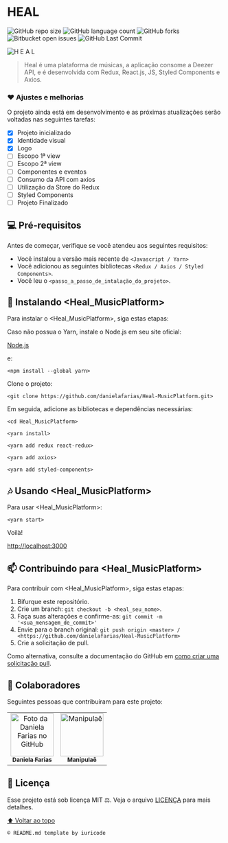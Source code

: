 # HEAL

![GitHub repo size](https://img.shields.io/github/repo-size/danielafarias/Heal-MusicPlatform?style=for-the-badge)
![GitHub language count](https://img.shields.io/github/languages/count/danielafarias/Heal-MusicPlatform?style=for-the-badge)
![GitHub forks](https://img.shields.io/chocolatey/dt/Heal-MusicPlatform?style=for-the-badge)
![Bitbucket open issues](https://img.shields.io/bitbucket/issues/danielafarias/Heal-MusicPlatform?style=for-the-badge)
![GitHub Last Commit](https://img.shields.io/github/last-commit/danielafarias/Heal-MusicPlatform?style=for-the-badge)

![H E A L](https://user-images.githubusercontent.com/79869120/129820693-405dbbe2-c782-4369-9b41-406c492c8eb8.gif)

> Heal é uma plataforma de músicas, a aplicação consome a Deezer API, e é desenvolvida com Redux, React.js, JS, Styled Components e Axios.

### ❤️ Ajustes e melhorias

O projeto ainda está em desenvolvimento e as próximas atualizações serão voltadas nas seguintes tarefas:

- [x] Projeto inicializado
- [x] Identidade visual
- [x] Logo
- [ ] Escopo 1ª view
- [ ] Escopo 2ª view
- [ ] Componentes e eventos
- [ ] Consumo da API com axios
- [ ] Utilização da Store do Redux
- [ ] Styled Components
- [ ] Projeto Finalizado

## 💻 Pré-requisitos

Antes de começar, verifique se você atendeu aos seguintes requisitos:

* Você instalou a versão mais recente de `<Javascript / Yarn>`
* Você adicionou as seguintes bibliotecas  `<Redux / Axios / Styled Components>`.
* Você leu o `<passo_a_passo_de_intalação_do_projeto>`.

## 🚀 Instalando <Heal_MusicPlatform>

Para instalar o <Heal_MusicPlatform>, siga estas etapas:

Caso não possua o Yarn, instale o Node.js em seu site oficial:

[Node.js](https://nodejs.org/en/download/)

e:

```
<npm install --global yarn>
```

Clone o projeto:
```
<git clone https://github.com/danielafarias/Heal-MusicPlatform.git>
```

Em seguida, adicione as bibliotecas e dependências necessárias:
```
<cd Heal_MusicPlatform>
```
```
<yarn install>
```
```
<yarn add redux react-redux>
```
```
<yarn add axios>
```
```
<yarn add styled-components>
```

## 🎶 Usando <Heal_MusicPlatform>

Para usar <Heal_MusicPlatform>:

```
<yarn start>
```

Voilà!

[http://localhost:3000](http://localhost:3000)


## 📫 Contribuindo para <Heal_MusicPlatform>

Para contribuir com <Heal_MusicPlatform>, siga estas etapas:

1. Bifurque este repositório.
2. Crie um branch: `git checkout -b <heal_seu_nome>`.
3. Faça suas alterações e confirme-as: `git commit -m '<sua_mensagem_de_commit>'`
4. Envie para o branch original: `git push origin <master> / <https://github.com/danielafarias/Heal-MusicPlatform>`
5. Crie a solicitação de pull.

Como alternativa, consulte a documentação do GitHub em [como criar uma solicitação pull](https://help.github.com/en/github/collaborating-with-issues-and-pull-requests/creating-a-pull-request).

## 🤝 Colaboradores

Seguintes pessoas que contribuíram para este projeto:

<table>
  <tr>
    <td align="center">
      <a href="#">
        <img src="https://avatars.githubusercontent.com/u/79869120?v=4" width="100px;" alt="Foto da Daniela Farias no GitHub"/><br>
        <sub>
          <b>Daniela Farias</b>
        </sub>
      </a>
    </td>
    <td align="center">
      <a href="#">
        <img src="https://pbs.twimg.com/profile_images/933374761928978432/TksMocGa_400x400.jpg" width="100px;" alt="Manipulaê"/><br>
        <sub>
          <b>Manipulaê</b>
        </sub>
      </a>
    </td>
  </tr>
</table>

## 📝 Licença

Esse projeto está sob licença MIT ⚖️. Veja o arquivo [LICENÇA](LICENSE.md) para mais detalhes.

[⬆ Voltar ao topo](#heal)<br>

```
© README.md template by iuricode
```